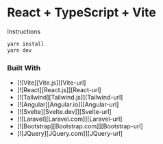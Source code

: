 # React + TypeScript + Vite

Instructions

```js
yarn install
yarn dev
```

### Built With

* [![Vite][Vite.js]][Vite-url]
* [![React][React.js]][React-url]
* [![Tailwind][Tailwind.js]][Tailwind-url]
* [![Angular][Angular.io]][Angular-url]
* [![Svelte][Svelte.dev]][Svelte-url]
* [![Laravel][Laravel.com]][Laravel-url]
* [![Bootstrap][Bootstrap.com]][Bootstrap-url]
* [![JQuery][JQuery.com]][JQuery-url]



